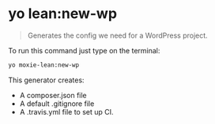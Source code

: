 # yo lean:new-wp

> Generates the config we need for a WordPress project.

To run this command just type on the terminal: 

```bash
yo moxie-lean:new-wp
```

This generator creates: 

- A composer.json file
- A default .gitignore file
- A .travis.yml file to set up CI.
